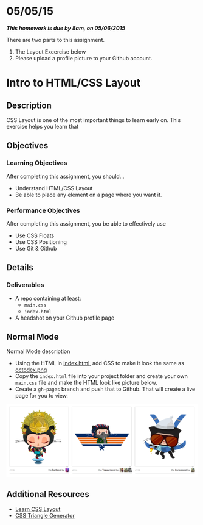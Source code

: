 # 05/05/15

___This homework is due by 8am, on 05/06/2015___

There are two parts to this assignment.

1. The Layout Excercise below
2. Please upload a profile picture to your Github account. 

# Intro to HTML/CSS Layout

## Description
CSS Layout is one of the most important things to learn early on. This exercise helps you learn that


## Objectives

### Learning Objectives

After completing this assignment, you should…

* Understand HTML/CSS Layout
* Be able to place any element on a page where you want it.


### Performance Objectives

After completing this assignment, you be able to effectively use

* Use CSS Floats
* Use CSS Positioning
* Use Git & Github



## Details

### Deliverables

* A repo containing at least:
  * `main.css`
  * `index.html`
* A headshot on your Github profile page



## Normal Mode
Normal Mode description
            
* Using the HTML in [index.html](./index.html), add CSS to make it look the same as [octodex.png](./octodex.png)
* Copy the `index.html` file into your project folder and create your own `main.css` file and make the HTML look like picture below.
* Create a `gh-pages` branch and push that to Github. That will create a live page for you to view.

![](octodex.png)

## Additional Resources

- [Learn CSS Layout](http://learnlayout.com/)
- [CSS Triangle Generator](http://apps.eky.hk/css-triangle-generator/)
